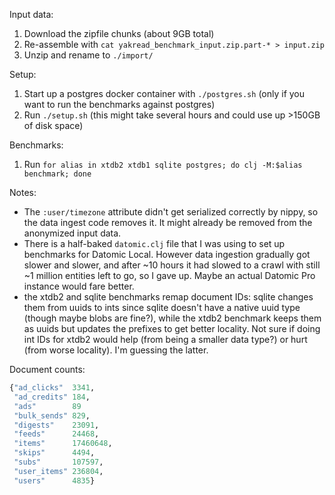 Input data:

1. Download the zipfile chunks (about 9GB total)
2. Re-assemble with `cat yakread_benchmark_input.zip.part-* > input.zip`
3. Unzip and rename to `./import/`

Setup:

1. Start up a postgres docker container with `./postgres.sh` (only if you want to run the benchmarks
   against postgres)
2. Run `./setup.sh` (this might take several hours and could use up >150GB of disk space)

Benchmarks:

1. Run `for alias in xtdb2 xtdb1 sqlite postgres; do clj -M:$alias benchmark; done`

Notes:

- The `:user/timezone` attribute didn't get serialized correctly by nippy, so the data ingest code
  removes it. It might already be removed from the anonymized input data.
- There is a half-baked `datomic.clj` file that I was using to set up benchmarks for Datomic Local.
  However data ingestion gradually got slower and slower, and after ~10 hours it had slowed to a
  crawl with still ~1 million entities left to go, so I gave up. Maybe an actual Datomic Pro
  instance would fare better.
- the xtdb2 and sqlite benchmarks remap document IDs: sqlite changes them from uuids to ints since
  sqlite doesn't have a native uuid type (though maybe blobs are fine?), while the xtdb2 benchmark
  keeps them as uuids but updates the prefixes to get better locality. Not sure if doing int IDs for
  xtdb2 would help (from being a smaller data type?) or hurt (from worse locality). I'm guessing the
  latter.


Document counts:
```clojure
{"ad_clicks"  3341,
 "ad_credits" 184,
 "ads"        89
 "bulk_sends" 829,
 "digests"    23091,
 "feeds"      24468,
 "items"      17460648,
 "skips"      4494,
 "subs"       107597,
 "user_items" 236804,
 "users"      4835}
```
